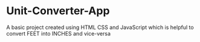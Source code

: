 # Unit-Converter-App
A basic project created using HTML CSS and JavaScript which is helpful to convert FEET into INCHES and vice-versa
